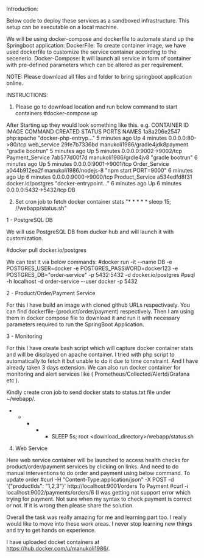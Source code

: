 Introduction:

Below code to deploy these services as a sandboxed infrastructure. This setup can be executable on a local machine.

We will be using docker-compose and dockerfile to automate stand up the Springboot application:
DockerFile: To create container image, we have used dockerfile to customize the service container according to the secenerio. 
Docker-Compose: It will launch all service in form of container with pre-defined parameters which can be altered as per requirement.

NOTE: Please download all files and folder to bring springboot application online.

INSTRUCTIONS:
1. Please go to download location and run below command to start containers
#docker-compose up

After Starting up they would look something like this. 
e.g.
CONTAINER ID        IMAGE                             COMMAND                  CREATED             STATUS                   PORTS                    NAMES
1a8a206e2547        php:apache                        "docker-php-entryp..."   5 minutes ago       Up 4 minutes             0.0.0.0:80->80/tcp       web_service
29fe7b7336bd        manukoli1986/gradle4jdk8payment   "gradle bootrun"         5 minutes ago       Up 5 minutes             0.0.0.0:9002->9002/tcp   Payment_Service
7ab577d00f7d        manukoli1986/grdle4jv8            "gradle bootrun"         6 minutes ago       Up 5 minutes             0.0.0.0:9001->9001/tcp   Order_Service
a044b912ea2f        manukoli1986/nodejs-8             "npm start PORT=9000"    6 minutes ago       Up 6 minutes             0.0.0.0:9000->9000/tcp   Product_Service
a534edfd8f31        docker.io/postgres                "docker-entrypoint..."   6 minutes ago       Up 6 minutes             0.0.0.0:5432->5432/tcp   DB

2. Set cron job to fetch docker container stats
"* * * * * sleep 15; /<Download-location>/webapp/status.sh" 

1 - PostgreSQL DB

We will use PostgreSQL DB from ducker hub and will launch it with customization.

#docker pull docker.io/postgres

We can test it via below commands:
#docker run -it --name DB -e POSTGRES_USER=docker -e POSTGRES_PASSWORD=docker123 -e POSTGRES_DB="order-service" -p 5432:5432 -d docker.io/postgres
#psql -h localhost -d order-service --user docker -p 5432


2 - Product/Order/Payment Service 

For this I have build an image with cloned github URLs respectivaely. You can find dockerfile-{product/order/payment) respectively. Then I am using them in docker compose file to download it and run it with necessary parameters required to run the SpringBoot Application.


3 - Monitoring 

For this I have create bash script which will capture docker container stats and will be displayed on apache container. I tried with php script to automatically to fetch it but unable to do it due to time constraint. And I have already taken 3 days extension. We can also run docker container for monitoring and alert services like ( Prometheus/Collected/Alertd/Grafana etc ). 

Kindly create cron job to send docker stats to status.txt file under ~/webapp/. 
* * * * * SLEEP 5s; root <download_directory>/webapp/status.sh  

4. Web Service

Here web service container will be launched to access health checks for product/order/payment services by clicking on links. And need to do manual interventions to do order and payment using below command. 
To update order
#curl -H "Content-Type:application/json" -X POST -d '{"productIds": "1,2,3"}' http://localhost:9001/orders
To Payment
#curl -i localhost:9002/payments/orders/6
(I was getting not support error which trying for payment. Not sure when my syntax to check payment is correct or not. If it is wrong then please share the solution.

Overall the task was really amazing for me and learning part too. I really would like to move into these work areas. I never stop learning new things and try to get hands on experience. 


I have uploaded docket containers at <https://hub.docker.com/u/manukoli1986/>. 

